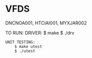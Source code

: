 # VFDS
DNCNOA001, HTCIAI001, MYXJAR002

TO RUN:
	DRIVER:
		$ make
		$ ./drv <foldername>

	UNIT TESTING:
		$ make utest
		$ ./utest
